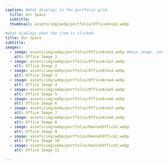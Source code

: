 ```yaml
---
caption: #what displays in the portfolio grid:
  title: Our Space
  subtitle: 
  thumbnail: assets/img/webp/portfolio/OfficeArea1.webp
  
#what displays when the item is clicked:
title: Our Space
subtitle: 
images:
  - image: assets/img/webp/portfolio/OfficeArea1.webp #main image, can be a link or a file in assets/img/portfolio
    alt: Office Image 1
  - image: assets/img/webp/portfolio/OfficeArea2.webp
    alt: Office Image 2
  - image: assets/img/webp/portfolio/OfficeArea3.webp
    alt: Office Image 3
  - image: assets/img/webp/portfolio/OfficeArea4.webp
    alt: Office Image 4
  - image: assets/img/webp/portfolio/OfficeArea5.webp
    alt: Office Image 5
  - image: assets/img/webp/portfolio/OfficeArea6.webp
    alt: Office Image 6
  - image: assets/img/webp/portfolio/OfficeArea7.webp
    alt: Office Image 7
  - image: assets/img/webp/portfolio/OfficeArea8.webp
    alt: Office Image 8
  - image: assets/img/webp/portfolio/HannahOffice1.webp
    alt: Office Image 9
  - image: assets/img/webp/portfolio/HannahOffice2.webp
    alt: Office Image 10
  - image: assets/img/webp/portfolio/HannahOffice3.webp
    alt: Office Image 11

---
```




